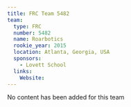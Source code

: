 ```yaml
---
title: FRC Team 5482
team:
  type: FRC
  number: 5482
  name: Roarbotics
  rookie_year: 2015
  location: Atlanta, Georgia, USA
  sponsors:
    - Lovett School
  links:
    Website: 
---
```

No content has been added for this team